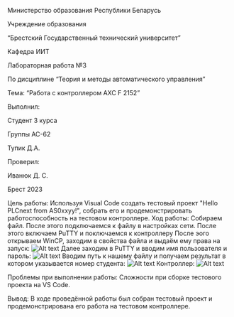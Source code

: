 Министерство образования Республики Беларусь

Учреждение образования

“Брестский Государственный технический университет”

Кафедра ИИТ








Лабораторная работа №3

По дисциплине “Теория и методы автоматического управления”

Тема: “Работа с контроллером AXC F 2152”






Выполнил:

Студент 3 курса

Группы АС-62

Тупик Д.А.

Проверил:

Иванюк Д. С.






Брест 2023

Цель работы:
Используя Visual Code создать тестовый проект "Hello PLCnext from AS0xxyy!", собрать его и продемонстрировать работоспособность на тестовом контроллере.
Ход работы:
Собираем файл. После этого подключаемся к файлу в настройках сети. После этого включаем PuTTY и поключаемся к контроллеру
После эого открываем WinCP, заходим в свойства файла и выдаём ему права на запуск:
![Alt text](<Снимок экрана (665)-1.png>)
Далее заходим в PuTTY и вводим имя пользователя и пароль:
![Alt text](<Снимок экрана (668).png>)
Вводим путь к нашему файлу и получаем результат в котором указывается номер студента:
![Alt text](<Снимок экрана (668) — копия.png>)
Контроллер:
![Alt text](msg822074891-37242.jpg)

Проблемы при выполнении работы:
Сложности при сборке тестового проекта на VS Code.

Вывод: В ходе проведённой работы был собран тестовый проект и продемонстрирована его работа на тестовом контроллере.